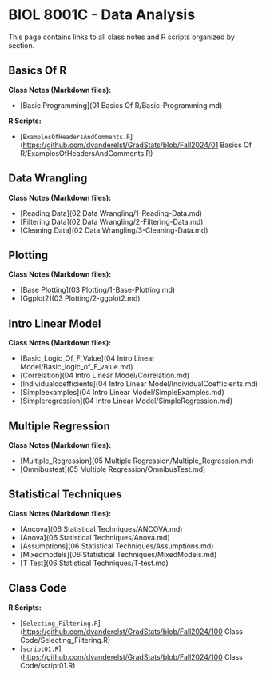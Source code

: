# BIOL 8001C - Data Analysis

This page contains links to all class notes and R scripts organized by section.

## Basics Of R
**Class Notes (Markdown files):**
- [Basic Programming](01 Basics Of R/Basic-Programming.md)

**R Scripts:**
- [`ExamplesOfHeadersAndComments.R`](https://github.com/dvanderelst/GradStats/blob/Fall2024/01 Basics Of R/ExamplesOfHeadersAndComments.R)

## Data Wrangling
**Class Notes (Markdown files):**
- [Reading Data](02 Data Wrangling/1-Reading-Data.md)
- [Filtering Data](02 Data Wrangling/2-Filtering-Data.md)
- [Cleaning Data](02 Data Wrangling/3-Cleaning-Data.md)

## Plotting
**Class Notes (Markdown files):**
- [Base Plotting](03 Plotting/1-Base-Plotting.md)
- [Ggplot2](03 Plotting/2-ggplot2.md)

## Intro Linear Model
**Class Notes (Markdown files):**
- [Basic_Logic_Of_F_Value](04 Intro Linear Model/Basic_logic_of_F_value.md)
- [Correlation](04 Intro Linear Model/Correlation.md)
- [Individualcoefficients](04 Intro Linear Model/IndividualCoefficients.md)
- [Simpleexamples](04 Intro Linear Model/SimpleExamples.md)
- [Simpleregression](04 Intro Linear Model/SimpleRegression.md)

## Multiple Regression
**Class Notes (Markdown files):**
- [Multiple_Regression](05 Multiple Regression/Multiple_Regression.md)
- [Omnibustest](05 Multiple Regression/OmnibusTest.md)

## Statistical Techniques
**Class Notes (Markdown files):**
- [Ancova](06 Statistical Techniques/ANCOVA.md)
- [Anova](06 Statistical Techniques/Anova.md)
- [Assumptions](06 Statistical Techniques/Assumptions.md)
- [Mixedmodels](06 Statistical Techniques/MixedModels.md)
- [T Test](06 Statistical Techniques/T-test.md)

## Class Code

**R Scripts:**
- [`Selecting_Filtering.R`](https://github.com/dvanderelst/GradStats/blob/Fall2024/100 Class Code/Selecting_Filtering.R)
- [`script01.R`](https://github.com/dvanderelst/GradStats/blob/Fall2024/100 Class Code/script01.R)

